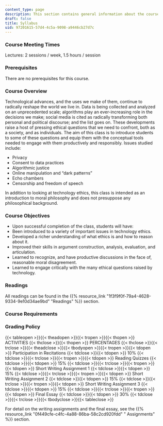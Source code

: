 ```yaml
---
content_type: page
description: This section contains general information about the course.
draft: false
title: Syllabus
uid: 97201615-57d4-4c5a-9098-a9446cb27d7c
---
```

### Course Meeting Times

Lectures: 2 sessions / week, 1.5 hours / session

### Prerequisites

There are no prerequisites for this course.

### Course Overview

Technological advances, and the uses we make of them, continue to radically reshape the world we live in. Data is being collected and analyzed on an unprecedented scale; algorithms play an ever-increasing role in the decisions we make; social media is cited as radically transforming both personal and political discourse; and the list goes on. These developments raise a host of pressing ethical questions that we need to confront, both as a society, and as individuals. The aim of this class is to introduce students to some of these questions and equip them with the conceptual tools needed to engage with them productively and responsibly. Issues studied include:

- Privacy
- Consent to data practices
- Algorithmic justice
- Online manipulation and “dark patterns”
- Echo chambers
- Censorship and freedom of speech

In addition to looking at technology ethics, this class is intended as an introduction to moral philosophy and does not presuppose any philosophical background.

### Course Objectives

- Upon successful completion of the class, students will have:
- Been introduced to a variety of important issues in technology ethics.
- Developed a richer understanding of what ethics is and how to reason about it.
- Improved their skills in argument construction, analysis, evaluation, and articulation.
- Learned to recognize, and have productive discussions in the face of, reasonable moral disagreement.
- Learned to engage critically with the many ethical questions raised by technology.

### Readings

All readings can be found in the {{% resource_link "1f3f9f0f-79a4-4628-9334-9e10d34ae9bd" "Readings" %}} section.

### Course Requirements

### Grading Policy

{{< tableopen >}}{{< theadopen >}}{{< tropen >}}{{< thopen >}}
ACTIVITIES
{{< thclose >}}{{< thopen >}}
PERCENTAGES
{{< thclose >}}{{< trclose >}}{{< theadclose >}}{{< tbodyopen >}}{{< tropen >}}{{< tdopen >}}
Participation in Recitations
{{< tdclose >}}{{< tdopen >}}
10%
{{< tdclose >}}{{< trclose >}}{{< tropen >}}{{< tdopen >}}
Reading Quizzes
{{< tdclose >}}{{< tdopen >}}
15%
{{< tdclose >}}{{< trclose >}}{{< tropen >}}{{< tdopen >}}
Short Writing Assignment 1
{{< tdclose >}}{{< tdopen >}}
15%
{{< tdclose >}}{{< trclose >}}{{< tropen >}}{{< tdopen >}}
Short Writing Assignment 2
{{< tdclose >}}{{< tdopen >}}
15%
{{< tdclose >}}{{< trclose >}}{{< tropen >}}{{< tdopen >}}
Short Writing Assignment 3
{{< tdclose >}}{{< tdopen >}}
15%
{{< tdclose >}}{{< trclose >}}{{< tropen >}}{{< tdopen >}}
Final Essay
{{< tdclose >}}{{< tdopen >}}
30%
{{< tdclose >}}{{< trclose >}}{{< tbodyclose >}}{{< tableclose >}}

For detail on the writing assignments and the final essay, see the {{% resource_link "0f449cfe-c4fc-4a88-86ba-58c2cd920fdd" " Assignments" %}} section.